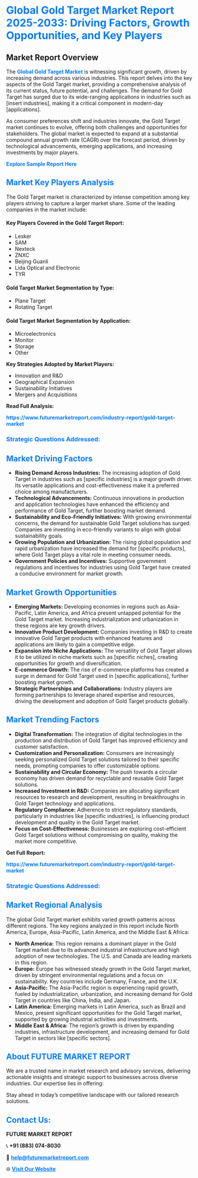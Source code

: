 <h1 style="color: #007BFF;">Global Gold Target Market Report 2025-2033: Driving Factors, Growth Opportunities, and Key Players</h1>

<section id="overview">
<h2>Market Report Overview</h2>
<p>The <a href="https://www.futuremarketreport.com/industry-report/gold-target-market" style="color: #007BFF; text-decoration: none;"><strong>Global Gold Target Market</strong></a> is witnessing significant growth, driven by increasing demand across various industries. This report delves into the key aspects of the Gold Target market, providing a comprehensive analysis of its current status, future potential, and challenges. The demand for Gold Target has surged due to its wide-ranging applications in industries such as [insert industries], making it a critical component in modern-day [applications].</p>
<p>As consumer preferences shift and industries innovate, the Gold Target market continues to evolve, offering both challenges and opportunities for stakeholders. The global market is expected to expand at a substantial compound annual growth rate (CAGR) over the forecast period, driven by technological advancements, emerging applications, and increasing investments by major players.</p>
</section>

<section id="overview">
<p><a href="https://www.futuremarketreport.com/request-sample/reportId=43763" style="color: #007BFF; text-decoration: none;"><strong>Explore Sample Report Here</strong></a></p>
</section>

<section id="key-players">
<h2 style="color: #007BFF;">Market Key Players Analysis</h2>
<p>The Gold Target market is characterized by intense competition among key players striving to capture a larger market share. Some of the leading companies in the market include:</p>
<h4>Key Players Covered in the Gold Target Report:</h4>
<ul><li>Lesker</li><li>SAM</li><li>Nexteck</li><li>ZNXC</li><li>Beijing Guanli</li><li>Lida Optical and Electronic</li><li>TYR</li></ul>
<h4>Gold Target Market Segmentation by Type:</h4>
<ul><li>Plane Target</li><li>Rotating Target</li></ul>

<h4>Gold Target Market Segmentation by Application:</h4>
<ul><li>Microelectronics</li><li>Monitor</li><li>Storage</li><li>Other</li></ul>
<p><strong>Key Strategies Adopted by Market Players:</strong></p>
<ul>
<li>Innovation and R&D</li>
<li>Geographical Expansion</li>
<li>Sustainability Initiatives</li>
<li>Mergers and Acquisitions</li>
</ul>
</section>

<section>
<p><strong>Read Full Analysis: </strong></p><a href="https://www.futuremarketreport.com/industry-report/gold-target-market" style="color: #007BFF; text-decoration: none;"><strong>https://www.futuremarketreport.com/industry-report/gold-target-market</strong></a>
<h3 style="color: #007BFF;">Strategic Questions Addressed:</h3>
</section>

<section id="driving-factors">
<h2 style="color: #007BFF;">Market Driving Factors</h2>
<ul>
<li><strong>Rising Demand Across Industries:</strong> The increasing adoption of Gold Target in industries such as [specific industries] is a major growth driver. Its versatile applications and cost-effectiveness make it a preferred choice among manufacturers.</li>
<li><strong>Technological Advancements:</strong> Continuous innovations in production and application technologies have enhanced the efficiency and performance of Gold Target, further boosting market demand.</li>
<li><strong>Sustainability and Eco-Friendly Initiatives:</strong> With growing environmental concerns, the demand for sustainable Gold Target solutions has surged. Companies are investing in eco-friendly variants to align with global sustainability goals.</li>
<li><strong>Growing Population and Urbanization:</strong> The rising global population and rapid urbanization have increased the demand for [specific products], where Gold Target plays a vital role in meeting consumer needs.</li>
<li><strong>Government Policies and Incentives:</strong> Supportive government regulations and incentives for industries using Gold Target have created a conducive environment for market growth.</li>
</ul>
</section>

<section id="growth-opportunities">
<h2 style="color: #007BFF;">Market Growth Opportunities</h2>
<ul>
<li><strong>Emerging Markets:</strong> Developing economies in regions such as Asia-Pacific, Latin America, and Africa present untapped potential for the Gold Target market. Increasing industrialization and urbanization in these regions are key growth drivers.</li>
<li><strong>Innovative Product Development:</strong> Companies investing in R&D to create innovative Gold Target products with enhanced features and applications are likely to gain a competitive edge.</li>
<li><strong>Expansion into Niche Applications:</strong> The versatility of Gold Target allows it to be utilized in niche markets such as [specific niches], creating opportunities for growth and diversification.</li>
<li><strong>E-commerce Growth:</strong> The rise of e-commerce platforms has created a surge in demand for Gold Target used in [specific applications], further boosting market growth.</li>
<li><strong>Strategic Partnerships and Collaborations:</strong> Industry players are forming partnerships to leverage shared expertise and resources, driving the development and adoption of Gold Target products globally.</li>
</ul>
</section>

<section id="trending-factors">
<h2 style="color: #007BFF;">Market Trending Factors</h2>
<ul>
<li><strong>Digital Transformation:</strong> The integration of digital technologies in the production and distribution of Gold Target has improved efficiency and customer satisfaction.</li>
<li><strong>Customization and Personalization:</strong> Consumers are increasingly seeking personalized Gold Target solutions tailored to their specific needs, prompting companies to offer customizable options.</li>
<li><strong>Sustainability and Circular Economy:</strong> The push towards a circular economy has driven demand for recyclable and reusable Gold Target solutions.</li>
<li><strong>Increased Investment in R&D:</strong> Companies are allocating significant resources to research and development, resulting in breakthroughs in Gold Target technology and applications.</li>
<li><strong>Regulatory Compliance:</strong> Adherence to strict regulatory standards, particularly in industries like [specific industries], is influencing product development and quality in the Gold Target market.</li>
<li><strong>Focus on Cost-Effectiveness:</strong> Businesses are exploring cost-efficient Gold Target solutions without compromising on quality, making the market more competitive.</li>
</ul>
</section>

<section>
<p><strong>Get Full Report: </strong></p><a href="https://www.futuremarketreport.com/industry-report/gold-target-market" style="color: #007BFF; text-decoration: none;"><strong>https://www.futuremarketreport.com/industry-report/gold-target-market</strong></a>
<h3 style="color: #007BFF;">Strategic Questions Addressed:</h3>
</section>


<section id="regional-analysis">
<h2 style="color: #007BFF;">Market Regional Analysis</h2>
<p>The global Gold Target market exhibits varied growth patterns across different regions. The key regions analyzed in this report include North America, Europe, Asia-Pacific, Latin America, and the Middle East & Africa:</p>
<ul>
<li><strong>North America:</strong> This region remains a dominant player in the Gold Target market due to its advanced industrial infrastructure and high adoption of new technologies. The U.S. and Canada are leading markets in this region.</li>
<li><strong>Europe:</strong> Europe has witnessed steady growth in the Gold Target market, driven by stringent environmental regulations and a focus on sustainability. Key countries include Germany, France, and the U.K.</li>
<li><strong>Asia-Pacific:</strong> The Asia-Pacific region is experiencing rapid growth, fueled by industrialization, urbanization, and increasing demand for Gold Target in countries like China, India, and Japan.</li>
<li><strong>Latin America:</strong> Emerging markets in Latin America, such as Brazil and Mexico, present significant opportunities for the Gold Target market, supported by growing industrial activities and investments.</li>
<li><strong>Middle East & Africa:</strong> The region’s growth is driven by expanding industries, infrastructure development, and increasing demand for Gold Target in sectors like [specific sectors].</li>
</ul>
</section>

<footer>
<h2 style="color: #007BFF;">About FUTURE MARKET REPORT</h2>
<p>We are a trusted name in market research and advisory services, delivering actionable insights and strategic support to businesses across diverse industries. Our expertise lies in offering:</p>

<p>Stay ahead in today’s competitive landscape with our tailored research solutions.</p>

<h2 style="color: #007BFF;">Contact Us:</h2>
<p><strong>FUTURE MARKET REPORT</strong></p>
<p>📞 <strong>+91 (883) 074-8030</strong></p>
<p>📧 <strong><a href="mailto:help@futuremarketreport.com" style="color: #007BFF;">help@futuremarketreport.com</a></strong></p>
<p>🌐 <strong><a href="https://www.futuremarketreport.com/" style="color: #007BFF;">Visit Our Website</a></strong></p>
</footer>